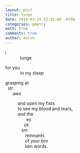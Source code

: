 ```yaml
---
layout: post
title: lunge
date: 2019-03-25 12:01:00 -0700
categories: poetry 
math: true
comments: true
author: Aaron
---
```



i  
&nbsp;&nbsp;&nbsp;&nbsp;&nbsp;&nbsp;&nbsp;&nbsp;&nbsp;&nbsp;&nbsp;&nbsp;lunge  

for you  
&nbsp;&nbsp;&nbsp;&nbsp;&nbsp;&nbsp;&nbsp;&nbsp;&nbsp;&nbsp;&nbsp;&nbsp;in my sleep  

grasping at  
&nbsp;&nbsp;str  
&nbsp;&nbsp;&nbsp;&nbsp;&nbsp;&nbsp;aws   

&nbsp;&nbsp;&nbsp;&nbsp;&nbsp;&nbsp;&nbsp;&nbsp;&nbsp;&nbsp;and open my fists  
&nbsp;&nbsp;&nbsp;&nbsp;&nbsp;&nbsp;&nbsp;&nbsp;&nbsp;&nbsp;to see my blood and tears,  
&nbsp;&nbsp;&nbsp;&nbsp;&nbsp;&nbsp;&nbsp;&nbsp;&nbsp;&nbsp;and the  
&nbsp;&nbsp;&nbsp;&nbsp;&nbsp;&nbsp;&nbsp;&nbsp;&nbsp;&nbsp;&nbsp;&nbsp;&nbsp;&nbsp;&nbsp;&nbsp;&nbsp;ey  
&nbsp;&nbsp;&nbsp;&nbsp;&nbsp;&nbsp;&nbsp;&nbsp;&nbsp;&nbsp;&nbsp;&nbsp;&nbsp;&nbsp;&nbsp;ok  
&nbsp;&nbsp;&nbsp;&nbsp;&nbsp;&nbsp;&nbsp;&nbsp;&nbsp;&nbsp;&nbsp;&nbsp;&nbsp;sm  
&nbsp;&nbsp;&nbsp;&nbsp;&nbsp;&nbsp;&nbsp;&nbsp;&nbsp;&nbsp;&nbsp;&nbsp;&nbsp;&nbsp;&nbsp;&nbsp;remnants  
&nbsp;&nbsp;&nbsp;&nbsp;&nbsp;&nbsp;&nbsp;&nbsp;&nbsp;&nbsp;&nbsp;&nbsp;&nbsp;&nbsp;&nbsp;&nbsp;of your bro  
&nbsp;&nbsp;&nbsp;&nbsp;&nbsp;&nbsp;&nbsp;&nbsp;&nbsp;&nbsp;&nbsp;&nbsp;&nbsp;&nbsp;&nbsp;&nbsp;ken words.
